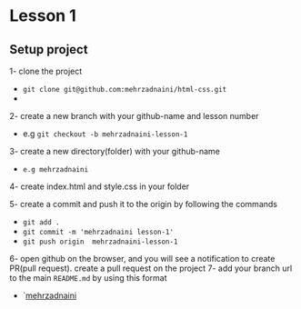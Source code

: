 # Lesson 1

## Setup project 

1- clone the project 
* `git clone git@github.com:mehrzadnaini/html-css.git`
* 
2- create a new branch with your github-name and lesson number
* e.g `git checkout -b mehrzadnaini-lesson-1`


3- create a new directory(folder) with your github-name 
* `e.g mehrzadnaini`
  
4- create index.html and style.css in your folder
  
5- create a commit and push it to the origin by following the commands 
* `git add .`
* `git commit -m 'mehrzadnaini lesson-1'`
* `git push origin  mehrzadnaini-lesson-1`

6- open github on the browser, and you will see a notification to create PR(pull request). create a pull request on the project 
7- add your branch url to the main `README.md` by using this format

* `[mehrzadnaini](https://mehrzadnaini.github.io/html-css/mehrzadnaini)
